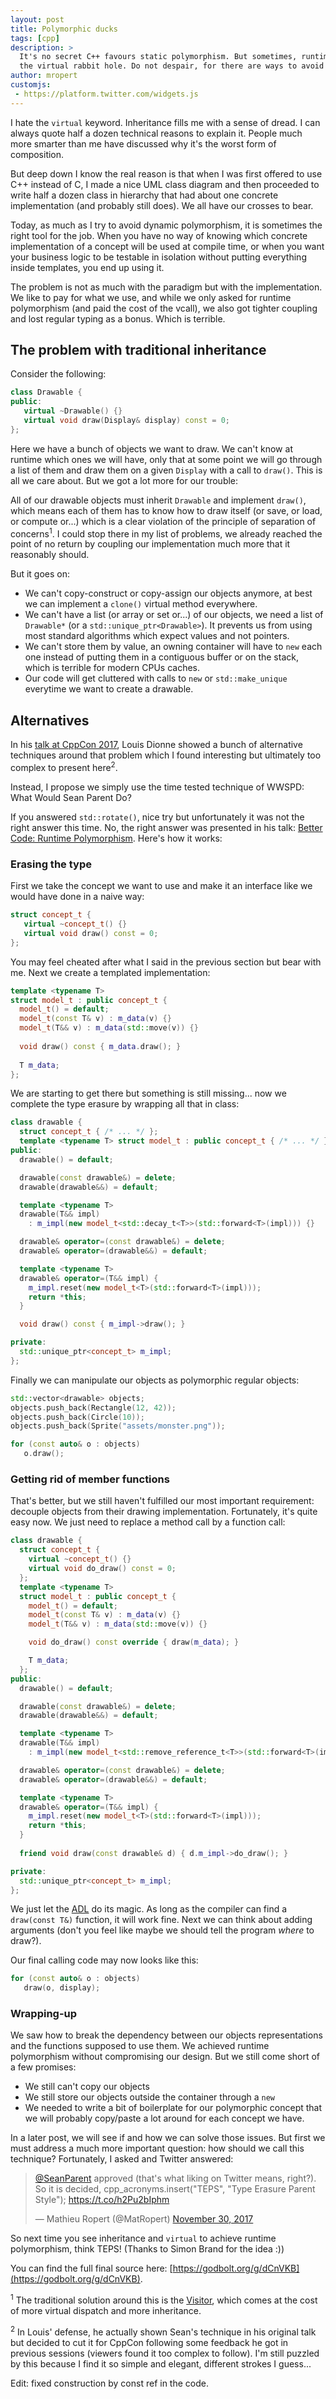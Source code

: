 ```yaml
---
layout: post
title: Polymorphic ducks
tags: [cpp]
description: >
  It's no secret C++ favours static polymorphism. But sometimes, runtime polymorphism is needed and suddenly we find ourselves down
  the virtual rabbit hole. Do not despair, for there are ways to avoid this madness.
author: mropert
customjs:
 - https://platform.twitter.com/widgets.js
---
```


I hate the `virtual` keyword. Inheritance fills me with a sense of dread. I can always quote half a dozen technical reasons to explain it.
People much more smarter than me have discussed why it's the worst form of composition.

But deep down I know the real reason is that when I was first offered to use C++ instead of C,
I made a nice UML class diagram and then proceeded to write half a dozen class in hierarchy
that had about one concrete implementation (and probably still does). We all have our crosses to bear.

Today, as much as I try to avoid dynamic polymorphism, it is sometimes the right tool for the job. When you have no way of knowing which 
concrete implementation of a concept will be used at compile time, or when you want your business logic to be testable in isolation
without putting everything inside templates, you end up using it.

The problem is not as much with the paradigm but with the implementation. We like to pay for what we use, and while we only asked
for runtime polymorphism (and paid the cost of the vcall), we also got tighter coupling and lost regular typing as a bonus. Which
is terrible.

## The problem with traditional inheritance

Consider the following:
```cpp
class Drawable {
public:
   virtual ~Drawable() {}
   virtual void draw(Display& display) const = 0;
};
```

Here we have a bunch of objects we want to draw. We can't know at runtime which ones we will have, only that at some point
we will go through a list of them and draw them on a given `Display` with a call to `draw()`. This is all we care about. But we got
a lot more for our trouble:

All of our drawable objects must inherit `Drawable` and implement `draw()`, which means each of them has to know how to draw itself
(or save, or load, or compute or...) which is a clear violation of the principle of separation of concerns<sup>1</sup>. I could stop there
in my list of problems, we already reached the point of no return by coupling our implementation much more that it
reasonably should.

But it goes on:
* We can't copy-construct or copy-assign our objects anymore, at best we can implement a `clone()` virtual method everywhere.
* We can't have a list (or array or set or...) of our objects, we need a list of `Drawable*` (or a `std::unique_ptr<Drawable>`).
  It prevents us from using most standard algorithms which expect values and not pointers.
* We can't store them by value, an owning container will have to `new` each one instead of putting them in a contiguous buffer
  or on the stack, which is terrible for modern CPUs caches.
* Our code will get cluttered with calls to `new` or `std::make_unique` everytime we want to create a drawable.

## Alternatives

In his [talk at CppCon 2017](https://www.youtube.com/watch?v=gVGtNFg4ay0), Louis Dionne showed a bunch of alternative
techniques around that problem which I found interesting but ultimately too complex to present here<sup>2</sup>.

Instead, I propose we simply use the time tested technique of WWSPD: What Would Sean Parent Do?

If you answered `std::rotate()`, nice try but unfortunately it was not the right answer this time. No, the right answer was
presented in his talk: [Better Code: Runtime Polymorphism](https://www.youtube.com/watch?v=QGcVXgEVMJg). Here's how it works:

### Erasing the type

First we take the concept we want to use and make it an interface like we would have done in a naive way:
```cpp
struct concept_t {
   virtual ~concept_t() {}
   virtual void draw() const = 0;
};
```
You may feel cheated after what I said in the previous section but bear with me. Next we create a templated implementation:
```cpp
template <typename T>
struct model_t : public concept_t {
  model_t() = default;
  model_t(const T& v) : m_data(v) {}
  model_t(T&& v) : m_data(std::move(v)) {}
  
  void draw() const { m_data.draw(); }
  
  T m_data;
};
```
We are starting to get there but something is still missing... now we complete the type erasure by wrapping all that in class:
```cpp
class drawable {
  struct concept_t { /* ... */ };
  template <typename T> struct model_t : public concept_t { /* ... */ };
public:
  drawable() = default;

  drawable(const drawable&) = delete;
  drawable(drawable&&) = default;

  template <typename T>
  drawable(T&& impl)
    : m_impl(new model_t<std::decay_t<T>>(std::forward<T>(impl))) {}

  drawable& operator=(const drawable&) = delete;
  drawable& operator=(drawable&&) = default;

  template <typename T>
  drawable& operator=(T&& impl) {
    m_impl.reset(new model_t<T>(std::forward<T>(impl)));
    return *this;
  }

  void draw() const { m_impl->draw(); }

private:
  std::unique_ptr<concept_t> m_impl;
};
```

Finally we can manipulate our objects as polymorphic regular objects:
```cpp
std::vector<drawable> objects;
objects.push_back(Rectangle(12, 42));
objects.push_back(Circle(10));
objects.push_back(Sprite("assets/monster.png"));

for (const auto& o : objects)
   o.draw();
```

### Getting rid of member functions

That's better, but we still haven't fulfilled our most important requirement: decouple objects from their drawing implementation.
Fortunately, it's quite easy now. We just need to replace a method call by a function call:
```cpp
class drawable {
  struct concept_t {
    virtual ~concept_t() {}
    virtual void do_draw() const = 0;
  };
  template <typename T>
  struct model_t : public concept_t {
    model_t() = default;
    model_t(const T& v) : m_data(v) {}
    model_t(T&& v) : m_data(std::move(v)) {}

    void do_draw() const override { draw(m_data); }

    T m_data;
  };
public:
  drawable() = default;

  drawable(const drawable&) = delete;
  drawable(drawable&&) = default;

  template <typename T>
  drawable(T&& impl)
    : m_impl(new model_t<std::remove_reference_t<T>>(std::forward<T>(impl))) {}

  drawable& operator=(const drawable&) = delete;
  drawable& operator=(drawable&&) = default;

  template <typename T>
  drawable& operator=(T&& impl) {
    m_impl.reset(new model_t<T>(std::forward<T>(impl)));
    return *this;
  }
  
  friend void draw(const drawable& d) { d.m_impl->do_draw(); }

private:
  std::unique_ptr<concept_t> m_impl;
};
```
We just let the [ADL](http://en.cppreference.com/w/cpp/language/adl) do its magic. As long as the compiler can find a
`draw(const T&)` function, it will work fine. Next we can think about adding arguments (don't you feel like maybe we should
tell the program _where_ to draw?).

Our final calling code may now looks like this:
```cpp
for (const auto& o : objects)
   draw(o, display);
```

### Wrapping-up

We saw how to break the dependency between our objects representations and the functions supposed to use them. We achieved
runtime polymorphism without compromising our design. But we still come short of a few promises:

* We still can't copy our objects
* We still store our objects outside the container through a `new`
* We needed to write a bit of boilerplate for our polymorphic concept that we will probably copy/paste a lot around for each
  concept we have.

In a later post, we will see if and how we can solve those issues. But first we must address a much more important question:
how should we call this technique? Fortunately, I asked and Twitter answered:

<blockquote class="twitter-tweet" data-lang="en">
<p lang="en" dir="ltr">
<a href="https://twitter.com/SeanParent?ref_src=twsrc%5Etfw">@SeanParent</a>
approved (that&#39;s what liking on Twitter means, right?).
<br>So it is decided, cpp_acronyms.insert(&quot;TEPS&quot;, &quot;Type Erasure Parent Style&quot;);
<a href="https://t.co/h2Pu2bIphm">https://t.co/h2Pu2bIphm</a></p> &mdash; Mathieu Ropert (@MatRopert)
<a href="https://twitter.com/MatRopert/status/936362895000076288?ref_src=twsrc%5Etfw">November 30, 2017</a>
</blockquote>

So next time you see inheritance and `virtual` to achieve runtime polymorphism, think TEPS! (Thanks to Simon Brand for the idea :))

You can find the full final source here: [https://godbolt.org/g/dCnVKB](https://godbolt.org/g/dCnVKB).
<br>

<sup>1</sup> The traditional solution around this is the [Visitor](https://en.wikipedia.org/wiki/Visitor_pattern), which comes
at the cost of more virtual dispatch and more inheritance.

<sup>2</sup> In Louis' defense, he actually shown Sean's technique in his original talk but decided to cut it for CppCon
following some feedback he got in previous sessions (viewers found it too complex to follow).
I'm still puzzled by this because I find it so simple and elegant, different strokes I guess...

Edit: fixed construction by const ref in the code.

